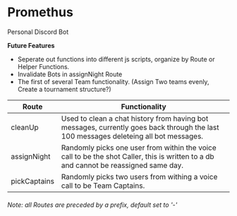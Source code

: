 # Promethus
 
Personal Discord Bot

**Future Features**
* Seperate out functions into different js scripts, organize by Route or Helper Functions. 
* Invalidate Bots in assignNight Route
* The first of several Team functionality. (Assign Two teams evenly, Create a tournament structure?)


| Route        | Functionality                                                                                                                        |
|--------------|--------------------------------------------------------------------------------------------------------------------------------------|
| cleanUp      | Used to clean a chat history from having bot messages, currently goes back through the last 100 messages deleteing all bot messages. | 
| assignNight  | Randomly picks one user from within the voice call to be the shot Caller, this is written to a db and cannot be reassigned same day. |
| pickCaptains | Randomly picks two users from withing a voice call to be Team Captains.                                                              |
###### Note: all Routes are preceded by a prefix, default set to '-'

